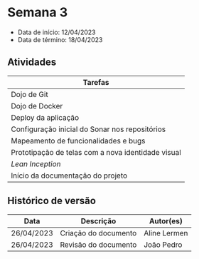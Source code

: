 # Semana 3

- Data de início: 12/04/2023
- Data de término: 18/04/2023


## Atividades
|Tarefas|
|-------|
|Dojo de Git|
|Dojo de Docker|
|Deploy da aplicação|
|Configuração inicial do Sonar nos repositórios|
|Mapeamento de funcionalidades e bugs|
|Prototipação de telas com a nova identidade visual|
|*Lean Inception*|
|Início da documentação do projeto|


## Histórico de versão

|**Data**|**Descrição**|**Autor(es)**|
|--------|-------------|--------------|
| 26/04/2023 | Criação do documento | Aline Lermen |
| 26/04/2023 | Revisão do documento | João Pedro |
